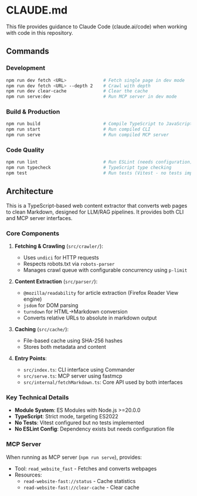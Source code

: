 # CLAUDE.md

This file provides guidance to Claude Code (claude.ai/code) when working with code in this repository.

## Commands

### Development
```bash
npm run dev fetch <URL>              # Fetch single page in dev mode
npm run dev fetch <URL> --depth 2    # Crawl with depth
npm run dev clear-cache              # Clear the cache
npm run serve:dev                    # Run MCP server in dev mode
```

### Build & Production
```bash
npm run build                        # Compile TypeScript to JavaScript
npm run start                        # Run compiled CLI
npm run serve                        # Run compiled MCP server
```

### Code Quality
```bash
npm run lint                         # Run ESLint (needs configuration)
npm run typecheck                    # TypeScript type checking
npm test                             # Run tests (Vitest - no tests implemented)
```

## Architecture

This is a TypeScript-based web content extractor that converts web pages to clean Markdown, designed for LLM/RAG pipelines. It provides both CLI and MCP server interfaces.

### Core Components

1. **Fetching & Crawling** (`src/crawler/`):
   - Uses `undici` for HTTP requests
   - Respects robots.txt via `robots-parser`
   - Manages crawl queue with configurable concurrency using `p-limit`

2. **Content Extraction** (`src/parser/`):
   - `@mozilla/readability` for article extraction (Firefox Reader View engine)
   - `jsdom` for DOM parsing
   - `turndown` for HTML→Markdown conversion
   - Converts relative URLs to absolute in markdown output

3. **Caching** (`src/cache/`):
   - File-based cache using SHA-256 hashes
   - Stores both metadata and content

4. **Entry Points**:
   - `src/index.ts`: CLI interface using Commander
   - `src/serve.ts`: MCP server using fastmcp
   - `src/internal/fetchMarkdown.ts`: Core API used by both interfaces

### Key Technical Details

- **Module System**: ES Modules with Node.js >=20.0.0
- **TypeScript**: Strict mode, targeting ES2022
- **No Tests**: Vitest configured but no tests implemented
- **No ESLint Config**: Dependency exists but needs configuration file

### MCP Server

When running as MCP server (`npm run serve`), provides:
- Tool: `read_website_fast` - Fetches and converts webpages
- Resources: 
  - `read-website-fast://status` - Cache statistics
  - `read-website-fast://clear-cache` - Clear cache